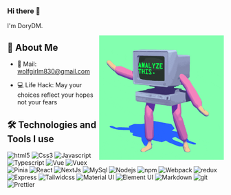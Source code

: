 ### Hi there 👋

I'm DoryDM.

<img  src="./moving-computer.gif" height="290px" align="right" />

## 👩 About Me

<!-- - 🙋‍♀️ All about me is at **[My Website](https://dorydm.com/)** -->

- 📩 Mail: wolfgirlm830@gmail.com

- 💻 Life Hack: May your choices reflect your hopes not your fears

## 🛠️ Technologies and Tools I use

<p>
<img alt="html5" src="https://img.shields.io/badge/HTML5-E34F26?style=for-the-badge&logo=html5&logoColor=white" height="25px"/>
<img alt="Css3" src="https://img.shields.io/badge/CSS3-1572B6?style=for-the-badge&logo=css3&logoColor=white" height="25px"/>
<img alt="Javascript" src="https://img.shields.io/badge/JavaScript-323330?style=for-the-badge&logo=javascript&logoColor=F7DF1E"  height="25px"/>
<img alt="Typescript" src="https://img.shields.io/badge/Typescript-323330?style=for-the-badge&logo=typescript&logoColor=blue"  height="25px"/>
<img alt="Vue" src="https://img.shields.io/badge/-Vue-4fc08d?style=flat&logo=vuedotjs&logoColor=white"  height="25px"/>
<img alt="Vuex" src="https://img.shields.io/badge/-Vuex-4fc08d?style=flat-square&logo=Vuex&logoColor=white" height="25px"/>
<img alt="Pinia" src="https://img.shields.io/badge/-Pinia-F7B93E?style=flat-square&logo=pinia&logoColor=white" height="25px"/>
<img alt="React" src="https://img.shields.io/badge/React-20232A?style=for-the-badge&logo=react&logoColor=61DAFB" height="25px"/>
<img alt="NextJs" src="https://img.shields.io/badge/Next-black?style=for-the-badge&logo=next.js&logoColor=white" height="25px"/>
<img alt="MySql" src="https://img.shields.io/badge/-MySQL-13aa52?style=flat-square&logo=mysql&logoColor=white"  height="25px"/>
<img alt="Nodejs" src="https://img.shields.io/badge/-Nodejs-43853d?style=flat-square&logo=Node.js&logoColor=white"  height="25px"/>
<img alt="npm" src="https://img.shields.io/badge/NPM-%23000000.svg?style=for-the-badge&logo=npm&logoColor=white" height="25px"/>
<img alt="Webpack" src="https://img.shields.io/badge/Webpack-1572B6?style=for-the-badge&logo=Webpack&logoColor=white" height="25px"/>
<img alt="redux" src="https://img.shields.io/badge/-Redux-764ABC?style=flat-square&logo=redux&logoColor=white" height="25px"/>
 <img alt="Express" src="https://img.shields.io/badge/express.js-%23404d59.svg?style=for-the-badge&logo=express&logoColor=%2361DAFB" height="25px"/>
<img alt="Tailwidcss" src="https://img.shields.io/badge/Tailwind_CSS-38B2AC?style=for-the-badge&logo=tailwind-css&logoColor=white" height="25px"/>
<img alt="Material UI" src="https://img.shields.io/badge/Material--UI-0081CB?style=for-the-badge&logo=material-ui&logoColor=white" height="25px"/>
<img alt="Element UI" src="https://img.shields.io/badge/Element--UI-0081CB?style=for-the-badge&logo=Element-ui&logoColor=white" height="25px"/>
<img alt="Markdown" src="https://img.shields.io/badge/Markdown-000000?style=for-the-badge&logo=markdown&logoColor=white"  height="25px"/>
<img alt="git" src="https://img.shields.io/badge/-Git-F05032?style=flat-square&logo=git&logoColor=white" height="25px"/>
<img alt="Prettier" src="https://img.shields.io/badge/-Prettier-F7B93E?style=flat-square&logo=prettier&logoColor=white" height="25px"/>
 <!-- <img alt="github actions" src="https://img.shields.io/badge/-Github_Actions-2088FF?style=flat-square&logo=github-actions&logoColor=white" height="25px"/> -->
</p>

<!-- ## ❤️ Let's get connected: -->

<!-- <p><a href="https://soumyajit.vercel.app/" target="_blank"><img alt="Github" src="https://img.shields.io/badge/Soumyajit.tech-9146FF.svg?&style=for-the-badge&logo=appveyor&logoColor=white" height="30px" /></a>  -->

<!-- ## 🤝 Support Me:

<a href="https://www.buymeacoffee.com/soumyajit4419" target="_blank"><img src="https://cdn.buymeacoffee.com/buttons/v2/default-violet.png" alt="Buy Me A Coffee" height="60px" width="200px"></a> -->

<!-- ## 📊 My GitHub Data: -->
<!-- 
<div align="center">
  <img align="center" src="https://github-readme-stats.anuraghazra1.vercel.app/api?username=DoryDM&show_icons=true" />
  <img align="center" src="https://github-readme-streak-stats.herokuapp.com/?user=DoryDM&" alt="DoryDM" />
</div> -->
